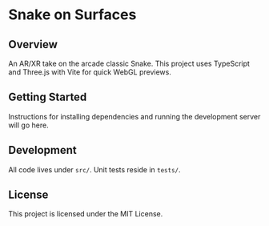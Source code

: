 # Snake on Surfaces

## Overview

An AR/XR take on the arcade classic Snake. This project uses TypeScript and Three.js
with Vite for quick WebGL previews.

## Getting Started

Instructions for installing dependencies and running the development server will go here.

## Development

All code lives under `src/`. Unit tests reside in `tests/`.

## License

This project is licensed under the MIT License.
